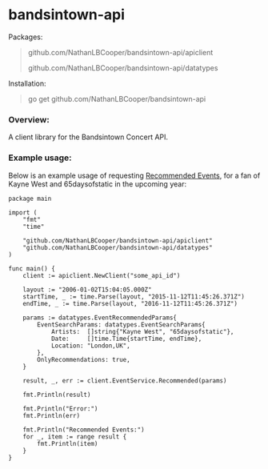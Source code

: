 # bandsintown-api

Packages:
> github.com/NathanLBCooper/bandsintown-api/apiclient
> 
> github.com/NathanLBCooper/bandsintown-api/datatypes

Installation:
>go get github.com/NathanLBCooper/bandsintown-api

### Overview:
A client library for the Bandsintown Concert API.

### Example usage:

Below is an example usage of requesting [Recommended Events](https://www.bandsintown.com/api/1.0/requests#events-recommended), for a fan of Kayne West and 65daysofstatic in the upcoming year:

	package main

	import (
		"fmt"
		"time"

		"github.com/NathanLBCooper/bandsintown-api/apiclient"
		"github.com/NathanLBCooper/bandsintown-api/datatypes"
	)

	func main() {
		client := apiclient.NewClient("some_api_id")

		layout := "2006-01-02T15:04:05.000Z"
		startTime, _ := time.Parse(layout, "2015-11-12T11:45:26.371Z")
		endTime, _ := time.Parse(layout, "2016-11-12T11:45:26.371Z")

		params := datatypes.EventRecommendedParams{
			EventSearchParams: datatypes.EventSearchParams{
				Artists:  []string{"Kayne West", "65daysofstatic"},
				Date:     []time.Time{startTime, endTime},
				Location: "London,UK",
			},
			OnlyRecommendations: true,
		}

		result, _, err := client.EventService.Recommended(params)

		fmt.Println(result)

		fmt.Println("Error:")
		fmt.Println(err)

		fmt.Println("Recommended Events:")
		for _, item := range result {
			fmt.Println(item)
		}
	}

